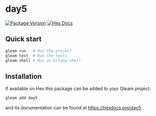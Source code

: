 # day5

[![Package Version](https://img.shields.io/hexpm/v/day5)](https://hex.pm/packages/day5)
[![Hex Docs](https://img.shields.io/badge/hex-docs-ffaff3)](https://hexdocs.pm/day5/)

## Quick start

```sh
gleam run   # Run the project
gleam test  # Run the tests
gleam shell # Run an Erlang shell
```

## Installation

If available on Hex this package can be added to your Gleam project:

```sh
gleam add day5
```

and its documentation can be found at <https://hexdocs.pm/day5>.
